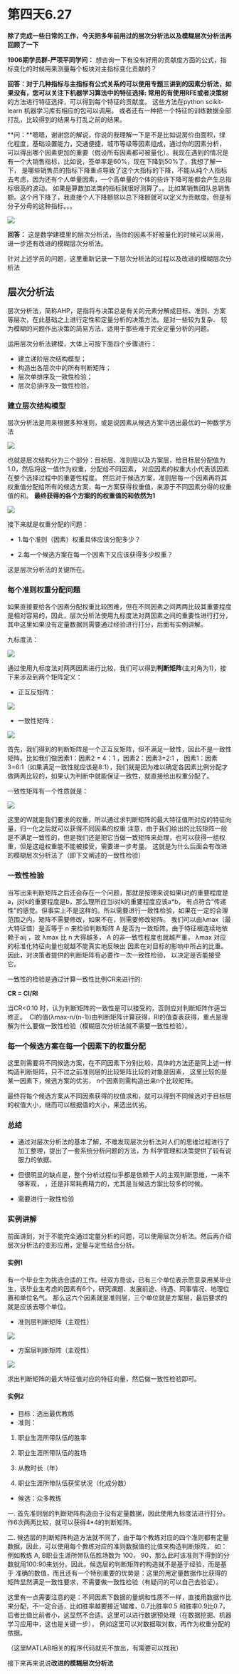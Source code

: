 # 第四天6.27

**除了完成一些日常的工作，今天把多年前用过的层次分析法以及模糊层次分析法再回顾了一下**

**1906期学员群-严项平同学问：** 想咨询一下有没有好用的贡献度方面的公式，指标变化的时候用来测量每个板块对主指标变化贡献的？

**回答：**对于几种指标与主指标有公式关系的可以使用专题三讲到的因素分析法，如果没有，您可以关注下机器学习算法中的特征选择:
常用的有使用**RFE或者决策树**的方法进行特征选择，可以得到每个特征的贡献度。
这些方法在python scikit-learn 机器学习库有相应的包可以调用。
或者还有一种把一个特征的训练数据全部打乱，比较得到的结果与打乱之前的结果。

**问：**嗯嗯，谢谢您的解说，你说的我理解一下是不是比如说房价由面积，绿化程度，基础设置能力，交通便捷，城市等级等因素组成，通过你的因素分析，
可以得出哪个因素更加的重要（假设所有因素都可被量化）。我现在遇到的情况是有一个大销售指标，比如说，签单率是60%，现在下降到50%了，我想了解一下，
是哪些销售员的指标下降重点导致了这个大指标的下降，不能从纯个人指标去考虑，因为还有个人单量因素，一个高单量的个体的些许下降可能都会产生总指标很高的波动。
如果是算数加法类的指标就很好测算了。。比如某销售团队总销售额。这个月下降了，我直接个人下降额除以总下降额就可以定义为贡献度。但是有分子分母的这种指标。。。

![](https://s2.ax1x.com/2019/06/27/ZnoX5T.jpg)

**回答：** 这是数学建模里的层次分析法，当你的因素不好被量化的时候可以采用，进一步还有改进的模糊层次分析法。

针对上述学员的问题，这里重新记录一下层次分析法的过程以及改进的模糊层次分析法

## 层次分析法
层次分析法，简称AHP，是指将与决策总是有关的元素分解成目标、准则、方案等层次，在此基础之上进行定性和定量分析的决策方法。是对一些较为复杂、
较为模糊的问题作出决策的简易方法，适用于那些难于完全定量分析的问题。

运用层次分析法建模，大体上可按下面四个步骤进行： 
- 建立递阶层次结构模型； 
- 构造出各层次中的所有判断矩阵； 
- 层次单排序及一致性检验； 
- 层次总排序及一致性检验。 

### 建立层次结构模型
层次分析法是用来根据多种准则，或是说因素从候选方案中选出最优的一种数学方法

![](https://s2.ax1x.com/2019/06/27/Zno7Ks.png)

也就是层次结构分为三个部分：目标层、准则层以及方案层，给目标层分配值为1.0，然后将这一值作为权重，分配给不同因素，
对应因素的权重大小代表该因素在整个选择过程中的重要性程度。
然后对于候选方案，准则层每一个因素再将其权重值分配给所有的候选方案，每一方案获得权重值，来源于不同因素分得的权重值的和。
**最终获得的各个方案的的权重值的和依然为1**

![](https://s2.ax1x.com/2019/06/27/Znobbq.png)

接下来就是权重分配的问题：

- 1.每个准则（因素）权重具体应该分配多少？

- 2.每一个候选方案在每一个因素下又应该获得多少权重？

这是层次分析法的关键所在。

### 每个准则权重分配问题
如果直接要给各个因素分配权重比较困难，但在不同因素之间两两比较其重要程度是相对容易的，因此，层次分析法使用九标度法对两因素之间的重要性进行打分，
其中这里如果没有定量数据则需要通过经验进行打分，后面有实例讲解。

九标度法：

![](https://s2.ax1x.com/2019/06/27/Zn7kOs.png)

通过使用九标度法对两两因素进行比较，我们可以得到**判断矩阵**(主对角为1)，接下来涉及到两个矩阵定义：

- 正互反矩阵：

![](https://s2.ax1x.com/2019/06/27/Znoovj.png)

- 一致性矩阵：

![](https://s2.ax1x.com/2019/06/27/ZnoI2Q.png)

首先，我们得到的判断矩阵是一个正互反矩阵，但不满足一致性，因此不是一致性矩阵。比如我们做因素1：因素2 = 4：1 ，因素2：因素3=2:1 ，
因素1：因素3=6:1（如果满足一致性就应该是8:1），我们就是因为难以确定各因素比例分配才做两两比较的，如果认为判断中就能保证一致性，就直接给出权重分配了。

一致性矩阵有一个性质就是：

![](https://s2.ax1x.com/2019/06/27/Zno58g.png)

这里的W就是我们要求的权重，所以通过求判断矩阵的最大特征值所对应的特征向量，归一化之后就可以获得不同因素的权重
注意，由于我们给出的比较矩阵一般是不满足一致性的，但是我们还是把它当做一致矩阵来处理，也可以获得一组权重，但是这组权重能不能被接受，需要进一步考量。
这就是为什么后面会有改进的模糊层次分析法了（即下文阐述的一致性检验）

### 一致性检验
当写出来判断矩阵之后还会存在一个问题，那就是按理来说如果i对j的重要程度是a，j对k的重要程度是b，那么理所应当i对k的重要程度应该a*b，
有点符合“传递性”的感觉。但事实上不是这样的。所以需要进行一致性检验，如果在一定的合理范围之内，矩阵不需要修改，如果不在，则需要修改矩阵。
我们可以由λmax（最大特征值）是否等于 n 来检验判断矩阵 A 是否为一致矩阵。由于特征根连续地依赖于aij ，故 λmax 比 n 大得越多， A 的非一致性程度也就越严重，
λmax 对应的标准化特征向量也就越不能真实地反映出 因素在对目标的影响中所占的比重。因此，对决策者提供的判断矩阵有必要作一次一致性检验，
以决定是否能接受它。

一致性的检验是通过计算一致性比例CR来进行的:

**CR = CI/RI**

当CR<0.10 时，认为判断矩阵的一致性是可以接受的，否则应对判断矩阵作适当修正。 
CI的值(λmax-n/(n-1))由判断矩阵计算获得，RI的值查表获得，重点是理解为什么要做一致性检验（模糊层次分析法就不需要一致性检验）。

### 每一个候选方案在每一个因素下的权重分配

这里则需要将不同候选方案，在不同因素下分别比较，具体的方法还是同上述一样构造判断矩阵，只不过之前准则层的比较矩阵比较的对象是因素，
这里比较的是某一因素下，候选方案的优劣， n个因素则需构造出来n个比较矩阵。

最终将每个候选方案从不同因素获得的权值求和，就可以得到不同候选对于目标层的权值大小，继而可以根据值的大小，来选出优劣。

### 总结
- 通过对层次分析法的基本了解，不难发现层次分析法对人们的思维过程进行了加工整理，提出了一套系统分析问题的方法，为
科学管理和决策提供了较有说服力的依据。  

- 但很明显的缺点是，整个分析过程似乎都是依赖于人的主观判断思维，一来不够客观，
，还是非常耗费精力的，尤其是当候选方案比较多的时候。

- 需要进行一致性检验

### 实例讲解
前面讲到，对于不能完全通过定量分析的问题，可以使用层次分析法。然后再介绍层次分析法的变形应用，定量与定性结合分析。

#### 实例1
有一个毕业生为挑选合适的工作。经双方恳谈，已有三个单位表示愿意录用某毕业生，该毕业生考虑的因素有6个，研究课题、发展前途、待遇、同事情况、地理位置和单位名气。 
那么这六个因素就是准则层，三个单位就是方案层，最后要求的就是应该去哪个单位。

- 准则层判断矩阵（主观性） 

![](https://s2.ax1x.com/2019/06/27/ZnoHrn.png)

- 方案层判断矩阵（主观性）

![](https://s2.ax1x.com/2019/06/27/ZnoLV0.png)

求出判断矩阵的最大特征值对应的特征向量，然后做一致性检验即可。

#### 实例2
- 目标：选出最优教练
- 准则：  

1. 职业生涯所带队伍的胜率      

2. 职业生涯所带队伍的胜场            

3. 从教时长（年）          

4. 职业生涯所带队伍获奖状况（化成分数）

- 候选：众多教练

一.  首先准则层的判断矩阵构造由于没有定量数据，因此使用九标度法进行打分。作6次两两比较，就可以获得4*4的判断矩阵。

二. 候选层的判断矩阵构造方法就不同了，由于每个教练对应的四个准则都有定量数据，因此，可以使用每个教练对应的准则数据值的比值来构造判断矩阵，
如：例如教练 A, B职业生涯所带队伍胜场数为 100， 90，那么此时该准则下得到的分数就用100:90来划分。因此，候选层的判断矩阵的构造就不是基于经验，而是基于
准确的数值，而且还有一个特别重要的优势是：这里的用定量数据作比获得的矩阵显然满足一致性要求，不需要做一致性检验（有疑问的可以自己去验证）。

这里有一点需要注意的是：不同因素下数据的量纲和性质不一样，直接用数据作比来分配，不一定合适，比如胜率越要接近1越难，0.7比胜率0.5 和胜率0.9比0.7，
后者比值比前者小，这显然不合适。这里可以进行数据预处理（在数据挖掘、机器学习应用中，这也是关键一步）， 例如这里可以对数据取对数，再作为权重分配的依据。

（这里MATLAB相关的程序代码就先不放出，有需要可以找我）

接下来再来说说**改进的模糊层次分析法**



